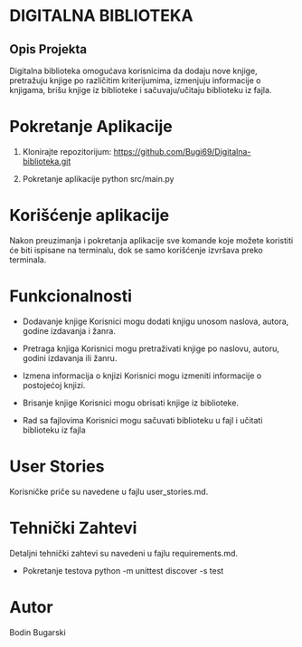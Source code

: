 # DIGITALNA BIBLIOTEKA
## Opis Projekta
Digitalna biblioteka omogućava korisnicima da dodaju nove knjige, pretražuju knjige po različitim kriterijumima, izmenjuju informacije o knjigama, brišu knjige iz biblioteke i sačuvaju/učitaju biblioteku iz fajla.

# Pokretanje Aplikacije

1. Klonirajte repozitorijum:
   https://github.com/Bugi69/Digitalna-biblioteka.git

2. Pokretanje aplikacije
   python src/main.py

# Korišćenje aplikacije

Nakon preuzimanja i pokretanja aplikacije sve komande koje možete koristiti će biti ispisane na terminalu, dok se samo korišćenje izvršava preko terminala.

# Funkcionalnosti
* Dodavanje knjige
  Korisnici mogu dodati knjigu unosom naslova, autora, godine izdavanja i žanra.

* Pretraga knjiga
  Korisnici mogu pretraživati knjige po naslovu, autoru, godini izdavanja ili žanru.
  
* Izmena informacija o knjizi
  Korisnici mogu izmeniti informacije o postojećoj knjizi.

* Brisanje knjige
  Korisnici mogu obrisati knjige iz biblioteke.

* Rad sa fajlovima
  Korisnici mogu sačuvati biblioteku u fajl i učitati biblioteku iz fajla

# User Stories
Korisničke priče su navedene u fajlu user_stories.md.

# Tehnički Zahtevi
Detaljni tehnički zahtevi su navedeni u fajlu requirements.md.

* Pokretanje testova
python -m unittest discover -s test

# Autor
Bodin Bugarski
